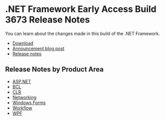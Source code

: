# .NET Framework Early Access Build 3673 Release Notes

You can learn about the changes made in this build of the .NET Framework.

- [Download]()
- [Announcement blog post](https://blogs.msdn.microsoft.com/dotnet/2018/<MM>/<DD>/announcing-net-framework-4-8-early-access-build-3673)
- [Release notes](changes.md)

## Release Notes by Product Area

- [ASP.NET](changes.md#asp.net)
- [BCL](changes.md#bcl)
- [CLR](changes.md#clr)
- [Networking](changes.md#Networking)
- [Windows Forms](changes.md#Windows-forms)
- [Workflow](changes.md#Workflow)
- [WPF](changes.md#WPF)
